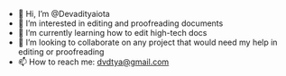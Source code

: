 - 👋 Hi, I’m @Devadityaiota
- 👀 I’m interested in editing and proofreading documents
- 🌱 I’m currently learning how to edit high-tech docs
- 💞️ I’m looking to collaborate on any project that would need my help in editing or proofreading
- 📫 How to reach me: dvdtya@gmail.com

<!---
Devadityaiota/Devadityaiota is a ✨ special ✨ repository because its `README.md` (this file) appears on your GitHub profile.
You can click the Preview link to take a look at your changes.
--->
